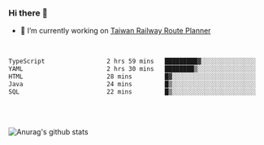 ### Hi there 👋

- 🔭 I’m currently working on [Taiwan Railway Route Planner](https://github.com/Taiwan-Railway-Route-Planner)

<br/>

<!--START_SECTION:waka-->

```txt
TypeScript                 2 hrs 59 mins   █████████▓░░░░░░░░░░░░░░░   39.18 %
YAML                       2 hrs 30 mins   ████████▒░░░░░░░░░░░░░░░░   32.87 %
HTML                       28 mins         █▓░░░░░░░░░░░░░░░░░░░░░░░   06.28 %
Java                       24 mins         █▒░░░░░░░░░░░░░░░░░░░░░░░   05.42 %
SQL                        22 mins         █▒░░░░░░░░░░░░░░░░░░░░░░░   04.96 %
```

<!--END_SECTION:waka-->

<br/>
<br/>

![Anurag's github stats](https://github-readme-stats.vercel.app/api?username=DepickereSven&show_icons=true&theme=tokyonight)



<!--
**DepickereSven/DepickereSven** is a ✨ _special_ ✨ repository because its `README.md` (this file) appears on your GitHub profile.

Here are some ideas to get you started:

- 🔭 I’m currently working on ...
- 🌱 I’m currently learning ...
- 👯 I’m looking to collaborate on ...
- 🤔 I’m looking for help with ...
- 💬 Ask me about ...
- 📫 How to reach me: ...
- 😄 Pronouns: ...
- ⚡ Fun fact: ...
-->
